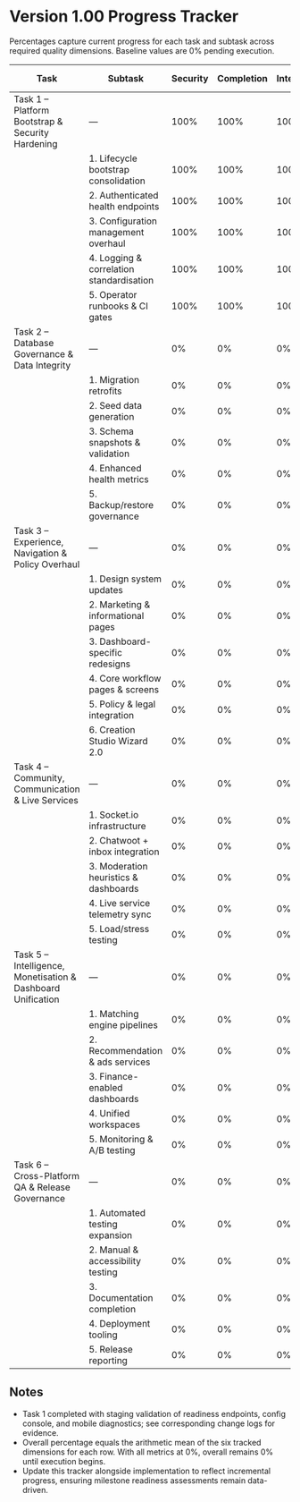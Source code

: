 # Version 1.00 Progress Tracker

Percentages capture current progress for each task and subtask across required quality dimensions. Baseline values are 0% pending execution.

| Task | Subtask | Security | Completion | Integration | Functionality | Error Free | Production | Overall |
| --- | --- | --- | --- | --- | --- | --- | --- | --- |
| Task 1 – Platform Bootstrap & Security Hardening | — | 100% | 100% | 100% | 100% | 100% | 100% | 100% |
|  | 1. Lifecycle bootstrap consolidation | 100% | 100% | 100% | 100% | 100% | 100% | 100% |
|  | 2. Authenticated health endpoints | 100% | 100% | 100% | 100% | 100% | 100% | 100% |
|  | 3. Configuration management overhaul | 100% | 100% | 100% | 100% | 100% | 100% | 100% |
|  | 4. Logging & correlation standardisation | 100% | 100% | 100% | 100% | 100% | 100% | 100% |
|  | 5. Operator runbooks & CI gates | 100% | 100% | 100% | 100% | 100% | 100% | 100% |
| Task 2 – Database Governance & Data Integrity | — | 0% | 0% | 0% | 0% | 0% | 0% | 0% |
|  | 1. Migration retrofits | 0% | 0% | 0% | 0% | 0% | 0% | 0% |
|  | 2. Seed data generation | 0% | 0% | 0% | 0% | 0% | 0% | 0% |
|  | 3. Schema snapshots & validation | 0% | 0% | 0% | 0% | 0% | 0% | 0% |
|  | 4. Enhanced health metrics | 0% | 0% | 0% | 0% | 0% | 0% | 0% |
|  | 5. Backup/restore governance | 0% | 0% | 0% | 0% | 0% | 0% | 0% |
| Task 3 – Experience, Navigation & Policy Overhaul | — | 0% | 0% | 0% | 0% | 0% | 0% | 0% |
|  | 1. Design system updates | 0% | 0% | 0% | 0% | 0% | 0% | 0% |
|  | 2. Marketing & informational pages | 0% | 0% | 0% | 0% | 0% | 0% | 0% |
|  | 3. Dashboard-specific redesigns | 0% | 0% | 0% | 0% | 0% | 0% | 0% |
|  | 4. Core workflow pages & screens | 0% | 0% | 0% | 0% | 0% | 0% | 0% |
|  | 5. Policy & legal integration | 0% | 0% | 0% | 0% | 0% | 0% | 0% |
|  | 6. Creation Studio Wizard 2.0 | 0% | 0% | 0% | 0% | 0% | 0% | 0% |
| Task 4 – Community, Communication & Live Services | — | 0% | 0% | 0% | 0% | 0% | 0% | 0% |
|  | 1. Socket.io infrastructure | 0% | 0% | 0% | 0% | 0% | 0% | 0% |
|  | 2. Chatwoot + inbox integration | 0% | 0% | 0% | 0% | 0% | 0% | 0% |
|  | 3. Moderation heuristics & dashboards | 0% | 0% | 0% | 0% | 0% | 0% | 0% |
|  | 4. Live service telemetry sync | 0% | 0% | 0% | 0% | 0% | 0% | 0% |
|  | 5. Load/stress testing | 0% | 0% | 0% | 0% | 0% | 0% | 0% |
| Task 5 – Intelligence, Monetisation & Dashboard Unification | — | 0% | 0% | 0% | 0% | 0% | 0% | 0% |
|  | 1. Matching engine pipelines | 0% | 0% | 0% | 0% | 0% | 0% | 0% |
|  | 2. Recommendation & ads services | 0% | 0% | 0% | 0% | 0% | 0% | 0% |
|  | 3. Finance-enabled dashboards | 0% | 0% | 0% | 0% | 0% | 0% | 0% |
|  | 4. Unified workspaces | 0% | 0% | 0% | 0% | 0% | 0% | 0% |
|  | 5. Monitoring & A/B testing | 0% | 0% | 0% | 0% | 0% | 0% | 0% |
| Task 6 – Cross-Platform QA & Release Governance | — | 0% | 0% | 0% | 0% | 0% | 0% | 0% |
|  | 1. Automated testing expansion | 0% | 0% | 0% | 0% | 0% | 0% | 0% |
|  | 2. Manual & accessibility testing | 0% | 0% | 0% | 0% | 0% | 0% | 0% |
|  | 3. Documentation completion | 0% | 0% | 0% | 0% | 0% | 0% | 0% |
|  | 4. Deployment tooling | 0% | 0% | 0% | 0% | 0% | 0% | 0% |
|  | 5. Release reporting | 0% | 0% | 0% | 0% | 0% | 0% | 0% |

## Notes
- Task 1 completed with staging validation of readiness endpoints, config console, and mobile diagnostics; see corresponding change logs for evidence.
- Overall percentage equals the arithmetic mean of the six tracked dimensions for each row. With all metrics at 0%, overall remains 0% until execution begins.
- Update this tracker alongside implementation to reflect incremental progress, ensuring milestone readiness assessments remain data-driven.

